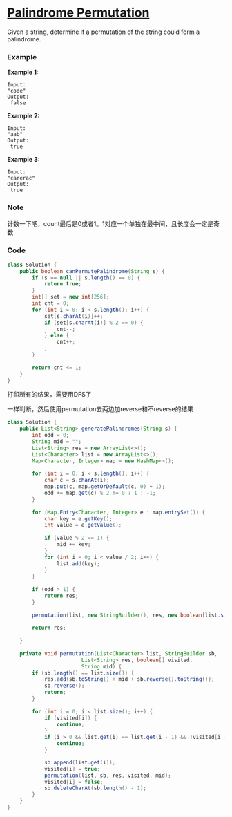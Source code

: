 # [Palindrome Permutation](https://leetcode.com/problems/palindrome-permutation/description/)

Given a string, determine if a permutation of the string could form a palindrome.

### Example

**Example 1:**

```
Input:
"code"
Output:
 false
```

**Example 2:**

```
Input:
"aab"
Output:
 true
```

**Example 3:**

```
Input:
"carerac"
Output:
 true
```

### Note

计数一下吧，count最后是0或者1。1对应一个单独在最中间，且长度会一定是奇数

### Code

```java
class Solution {
    public boolean canPermutePalindrome(String s) {
        if (s == null || s.length() == 0) {
            return true;
        }
        int[] set = new int[256];
        int cnt = 0;
        for (int i = 0; i < s.length(); i++) {
            set[s.charAt(i)]++;
            if (set[s.charAt(i)] % 2 == 0) {
                cnt--;
            } else {
                cnt++;
            }
        }
        
        return cnt <= 1;
    }
}
```

打印所有的结果，需要用DFS了

一样判断，然后使用permutation去两边加reverse和不reverse的结果

```java
class Solution {
    public List<String> generatePalindromes(String s) {
        int odd = 0;
        String mid = "";
        List<String> res = new ArrayList<>();
        List<Character> list = new ArrayList<>();
        Map<Character, Integer> map = new HashMap<>();
        
        for (int i = 0; i < s.length(); i++) {
            char c = s.charAt(i);
            map.put(c, map.getOrDefault(c, 0) + 1);
            odd += map.get(c) % 2 != 0 ? 1 : -1;
        }
        
        for (Map.Entry<Character, Integer> e : map.entrySet()) {
            char key = e.getKey();
            int value = e.getValue();
            
            if (value % 2 == 1) {
                mid += key;
            }
            for (int i = 0; i < value / 2; i++) {
                list.add(key);
            }
        }
        
        if (odd > 1) {
            return res;
        }
        
        permutation(list, new StringBuilder(), res, new boolean[list.size()], mid);
        
        return res;
        
    }
    
    private void permutation(List<Character> list, StringBuilder sb, 
                        List<String> res, boolean[] visited,
                        String mid) {
        if (sb.length() == list.size()) {
            res.add(sb.toString() + mid + sb.reverse().toString());
            sb.reverse();
            return;
        }
        
        for (int i = 0; i < list.size(); i++) {
            if (visited[i]) {
                continue;
            }
            if (i > 0 && list.get(i) == list.get(i - 1) && !visited[i - 1]) {
                continue;
            }

            sb.append(list.get(i));
            visited[i] = true;
            permutation(list, sb, res, visited, mid);
            visited[i] = false;
            sb.deleteCharAt(sb.length() - 1);
        }
    }
}
```



